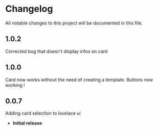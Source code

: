 # Changelog
All notable changes to this project will be documented in this file.

## 1.0.2

Corrected bug that doesn't display infos on card

## 1.0.0

Card now works without the need of creating a template.
Buttons now working !

## 0.0.7

Adding card selection to lovelace ui

- **Initial release**
